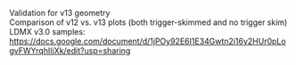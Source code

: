 Validation for v13 geometry    
Comparison of v12 vs. v13 plots (both trigger-skimmed and no trigger skim)   
LDMX v3.0 samples: https://docs.google.com/document/d/1jPOy92E6I1E34Gwtn2i16y2HUr0pLogvFWYrqhIIiXk/edit?usp=sharing   
